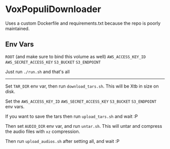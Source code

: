 # VoxPopuliDownloader

Uses a custom Dockerfile and requirements.txt because the repo is poorly maintained.

## Env Vars

`ROOT` (and make sure to bind this volume as well)
`AWS_ACCESS_KEY_ID`
`AWS_SECRET_ACCESS_KEY`
`S3_BUCKET`
`S3_ENDPOINT`

Just run `./run.sh` and that's all


---

Set `TAR_DIR` env var, then run `download_tars.sh`. This will be Xtb in size on disk.

Set the `AWS_ACCESS_KEY_ID` `AWS_SECRET_ACCESS_KEY` `S3_BUCKET` 
`S3_ENDPOINT` env vars.

If you want to save the tars then run `upload_tars.sh` and wait :P

Then set `AUDIO_DIR` env var, and run `untar.sh`. This will untar and compress the audio files with `xz` compression.

Then run `upload_audios.sh` after setting all, and wait :P
